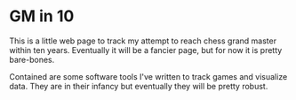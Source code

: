 # GM in 10

This is a little web page to track my attempt to reach chess grand master within ten years. Eventually it will be a fancier page, but for now it is pretty bare-bones.

Contained are some software tools I've written to track games and visualize data. They are in their infancy but eventually they will be pretty robust.

